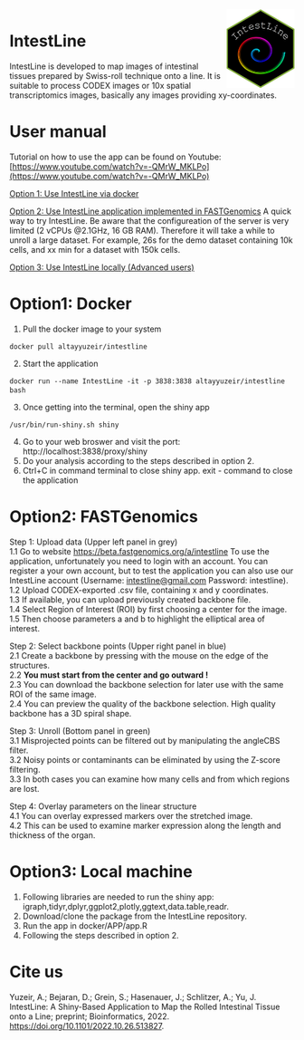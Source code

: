 <img src="IntestLine-Logo.png" align="right" width=120 height=139 alt="" />

# IntestLine 
IntestLine is developed to map images of intestinal tissues prepared by Swiss-roll technique onto a line. It is suitable to process CODEX images or 10x spatial transcriptomics images, basically any images providing xy-coordinates.

# User manual
Tutorial on how to use the app can be found on Youtube: [https://www.youtube.com/watch?v=-QMrW_MKLPo](https://www.youtube.com/watch?v=-QMrW_MKLPo)

[Option 1: Use IntestLine via docker](#option1-docker)

[Option 2: Use IntestLine application implemented in FASTGenomics](#option2-fastgenomics)
A quick way to try IntestLine. Be aware that the configureation of the server is very limited (2 vCPUs @2.1GHz, 16 GB RAM). Therefore it will take a while to unroll a large dataset. For example, 26s for the demo dataset containing 10k cells, and xx min for a dataset with 150k cells.

[Option 3: Use IntestLine locally (Advanced users)](#option3-local-machine)

# Option1: Docker
1. Pull the docker image to your system
  ```
  docker pull altayyuzeir/intestline
  ```
2. Start the application
  ```
  docker run --name IntestLine -it -p 3838:3838 altayyuzeir/intestline bash
  ```
3. Once getting into the terminal, open the shiny app
  ```
  /usr/bin/run-shiny.sh shiny
  ```
4. Go to your web broswer and visit the port: http://localhost:3838/proxy/shiny
5. Do your analysis according to the steps described in option 2.
6. Ctrl+C in command terminal to close shiny app. exit - command to close the application

# Option2: FASTGenomics
Step 1: Upload data (Upper left panel in grey)\
1.1 Go to website https://beta.fastgenomics.org/a/intestline To use the application, unfortunately you need to login with an account. You can register a your own account, but to test the application you can also use our IntestLine account (Username: intestline@gmail.com Password: intestline).\
1.2 Upload CODEX-exported .csv file, containing x and y coordinates.\
1.3 If available, you can upload previously created backbone file.\
1.4 Select Region of Interest (ROI) by first choosing a center for the image.\
1.5 Then choose parameters a and b to highlight the elliptical area of interest.

Step 2: Select backbone points (Upper right panel in blue)\
2.1 Create a backbone by pressing with the mouse on the edge of the structures.\
2.2 **You must start from the center and go outward !**\
2.3 You can download the backbone selection for later use with the same ROI of the same image.\
2.4 You can preview the quality of the backbone selection. High quality backbone has a 3D spiral shape.

Step 3: Unroll (Bottom panel in green)\
3.1 Misprojected points can be filtered out by manipulating the angleCBS filter.\
3.2 Noisy points or contaminants can be eliminated by using the Z-score filtering.\
3.3 In both cases you can examine how many cells and from which regions are lost.

Step 4: Overlay parameters on the linear structure\
4.1 You can overlay expressed markers over the stretched image.\
4.2 This can be used to examine marker expression along the length and thickness of the organ.

# Option3: Local machine
1. Following libraries are needed to run the shiny app: igraph,tidyr,dplyr,ggplot2,plotly,ggtext,data.table,readr.
2. Download/clone the package from the IntestLine repository.
3. Run the app in docker/APP/app.R
4. Following the steps described in option 2.

# Cite us
Yuzeir, A.; Bejaran, D.; Grein, S.; Hasenauer, J.; Schlitzer, A.; Yu, J. IntestLine: A Shiny-Based Application to Map the Rolled Intestinal Tissue onto a Line; preprint; Bioinformatics, 2022. https://doi.org/10.1101/2022.10.26.513827.



